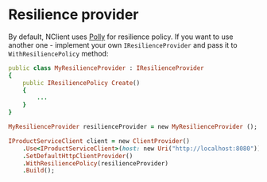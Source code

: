 # Resilience provider
By default, NClient uses [Polly](https://github.com/App-vNext/Polly) for resilience policy. 
If you want to use another one - implement your own `IResilienceProvider` and pass it to `WithResiliencePolicy` method:

```ruby
public class MyResilienceProvider : IResilienceProvider
{
    public IResiliencePolicy Create()
    {
        ...
    }
}

MyResilienceProvider resilienceProvider = new MyResilienceProvider ();

IProductServiceClient client = new ClientProvider()
    .Use<IProductServiceClient>(host: new Uri("http://localhost:8080"))
    .SetDefaultHttpClientProvider()
    .WithResiliencePolicy(resilienceProvider)
    .Build();
```
